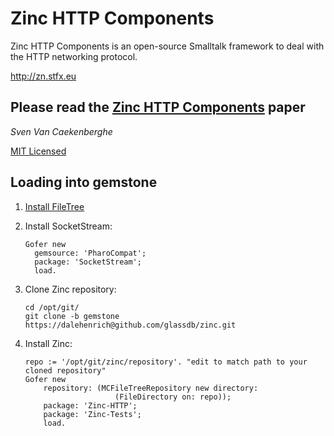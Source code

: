 # Zinc HTTP Components


Zinc HTTP Components is an open-source Smalltalk framework 
to deal with the HTTP networking protocol.


<http://zn.stfx.eu>


## Please read the [Zinc HTTP Components](https://github.com/svenvc/zinc/blob/master/zinc-http-components-paper.md) paper


*Sven Van Caekenberghe* 


[MIT Licensed](https://github.com/svenvc/zinc/blob/master/license.txt)

## Loading into gemstone

1. [Install FileTree](https://github.com/dalehenrich/filetree/blob/master/doc/GemStoneInstall.md)
2. Install SocketStream:

    ```Smalltalk
    Gofer new
      gemsource: 'PharoCompat';
      package: 'SocketStream';
      load.
    ```

3. Clone Zinc repository:

    ```shell
    cd /opt/git/
    git clone -b gemstone https://dalehenrich@github.com/glassdb/zinc.git
    ```

4. Install Zinc:

    ```Smalltalk
    repo := '/opt/git/zinc/repository'. "edit to match path to your cloned repository"
    Gofer new
        repository: (MCFileTreeRepository new directory: 
                        (FileDirectory on: repo));
        package: 'Zinc-HTTP';
        package: 'Zinc-Tests';
        load.
    ```